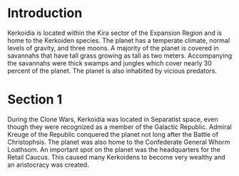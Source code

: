 # Introduction

Kerkoidia is located within the Kira sector of the Expansion Region and is home to the Kerkoiden species.
The planet has a temperate climate, normal levels of gravity, and three moons.
A majority of the planet is covered in savannahs that have tall grass growing as tall as two meters.
Accompanying the savannahs were thick swamps and jungles which cover nearly 30 percent of the planet.
The planet is also inhabited by vicious predators.

# Section 1

During the Clone Wars, Kerkoidia was located in Separatist space, even though they were recognized as a member of the Galactic Republic.
Admiral Kreuge of the Republic conquered the planet not long after the Battle of Christophsis.
The planet was also home to the Confederate General Whorm Loathsom.
An important spot on the planet was the headquarters for the Retail Caucus.
This caused many Kerkoidens to become very wealthy and an aristocracy was created.
